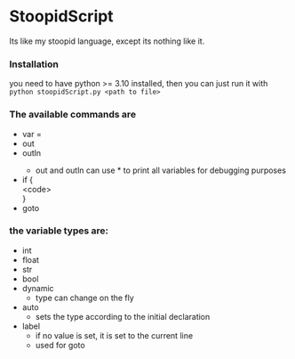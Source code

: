 # StoopidScript

 Its like my stoopid language, except its nothing like it.

### Installation
you need to have python >= 3.10 installed, then you can just run it with `python stoopidScript.py <path to file>`
### The available commands are

- var <type> <name> = <value>
- out <value>
- outln <value>
    - out and outln can use * to print all variables for debugging purposes
- if <condition>{  
    \<code>  
 }  
- goto <line>

### the variable types are:
- int  
- float  
- str
- bool  
- dynamic
    - type can change on the fly
- auto  
    - sets the type according to the initial declaration
- label  
    - if no value is set, it is set to the current line
    - used for goto